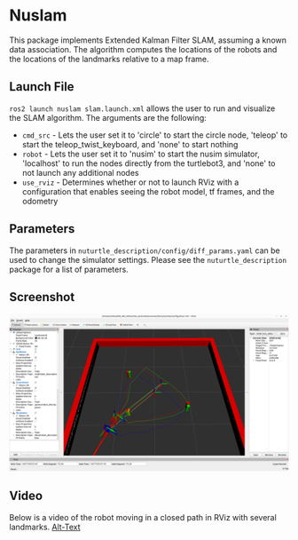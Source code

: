 # Nuslam
This package implements Extended Kalman Filter SLAM, assuming a known data association. The algorithm computes the locations of the robots and the locations of the landmarks relative to a map frame.
## Launch File
`ros2 launch nuslam slam.launch.xml` allows the user to run and visualize the SLAM algorithm. The arguments are the following:
* `cmd_src` - Lets the user set it to 'circle' to start the circle node, 'teleop' to start the teleop_twist_keyboard, and 'none' to start nothing
* `robot` - Lets the user set it to 'nusim' to start the nusim simulator, 'localhost' to run the nodes directly from the turtlebot3, and 'none' to not launch any additional nodes
* `use_rviz` - Determines whether or not to launch RViz with a configuration that enables seeing the robot model, tf frames, and the odometry
## Parameters
The parameters in `nuturtle_description/config/diff_params.yaml` can be used to change the simulator settings. Please see the `nuturtle_description` package for a list of parameters.
## Screenshot
![](images/slam.png)
## Video
Below is a video of the robot moving in a closed path in RViz with several landmarks.
[Alt-Text](https://user-images.githubusercontent.com/113070827/222328189-ac7f5df1-a594-42dd-954b-b6a3e2f50934.webm)